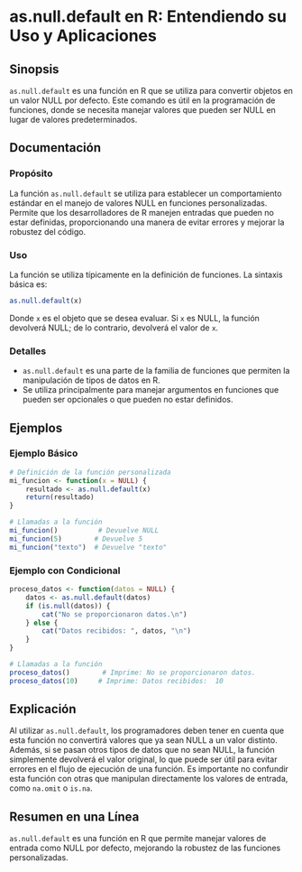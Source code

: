 <!--
Meta Description: # as.null.default en R: Entendiendo su Uso y Aplicaciones ## Sinopsis `as.null.default` es una función en R que se utiliza para convertir objetos en u...
Meta Keywords: null, que, función, datos, default
-->

# as.null.default en R: Entendiendo su Uso y Aplicaciones

## Sinopsis
`as.null.default` es una función en R que se utiliza para convertir objetos en un valor NULL por defecto. Este comando es útil en la programación de funciones, donde se necesita manejar valores que pueden ser NULL en lugar de valores predeterminados.

## Documentación
### Propósito
La función `as.null.default` se utiliza para establecer un comportamiento estándar en el manejo de valores NULL en funciones personalizadas. Permite que los desarrolladores de R manejen entradas que pueden no estar definidas, proporcionando una manera de evitar errores y mejorar la robustez del código.

### Uso
La función se utiliza típicamente en la definición de funciones. La sintaxis básica es:

```r
as.null.default(x)
```

Donde `x` es el objeto que se desea evaluar. Si `x` es NULL, la función devolverá NULL; de lo contrario, devolverá el valor de `x`.

### Detalles
- `as.null.default` es una parte de la familia de funciones que permiten la manipulación de tipos de datos en R.
- Se utiliza principalmente para manejar argumentos en funciones que pueden ser opcionales o que pueden no estar definidos.

## Ejemplos
### Ejemplo Básico
```r
# Definición de la función personalizada
mi_funcion <- function(x = NULL) {
    resultado <- as.null.default(x)
    return(resultado)
}

# Llamadas a la función
mi_funcion()          # Devuelve NULL
mi_funcion(5)        # Devuelve 5
mi_funcion("texto")  # Devuelve "texto"
```

### Ejemplo con Condicional
```r
proceso_datos <- function(datos = NULL) {
    datos <- as.null.default(datos)
    if (is.null(datos)) {
        cat("No se proporcionaron datos.\n")
    } else {
        cat("Datos recibidos: ", datos, "\n")
    }
}

# Llamadas a la función
proceso_datos()        # Imprime: No se proporcionaron datos.
proceso_datos(10)     # Imprime: Datos recibidos:  10
```

## Explicación
Al utilizar `as.null.default`, los programadores deben tener en cuenta que esta función no convertirá valores que ya sean NULL a un valor distinto. Además, si se pasan otros tipos de datos que no sean NULL, la función simplemente devolverá el valor original, lo que puede ser útil para evitar errores en el flujo de ejecución de una función. Es importante no confundir esta función con otras que manipulan directamente los valores de entrada, como `na.omit` o `is.na`.

## Resumen en una Línea
`as.null.default` es una función en R que permite manejar valores de entrada como NULL por defecto, mejorando la robustez de las funciones personalizadas.